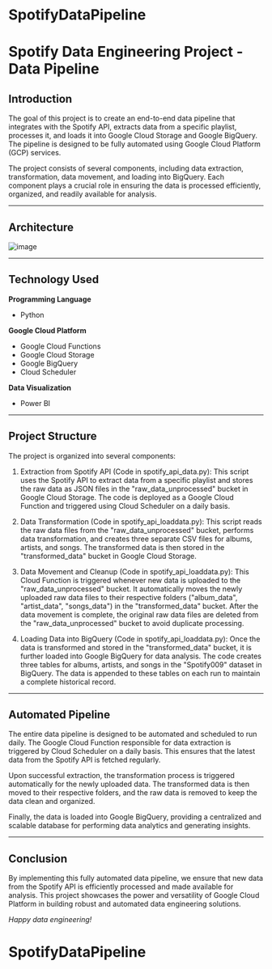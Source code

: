 

# SpotifyDataPipeline
# Spotify Data Engineering Project - Data Pipeline

## Introduction

The goal of this project is to create an end-to-end data pipeline that integrates with the Spotify API, extracts data from a specific playlist, processes it, and loads it into Google Cloud Storage and Google BigQuery. The pipeline is designed to be fully automated using Google Cloud Platform (GCP) services.

The project consists of several components, including data extraction, transformation, data movement, and loading into BigQuery. Each component plays a crucial role in ensuring the data is processed efficiently, organized, and readily available for analysis.


---
## Architecture

![image](https://github.com/huyminhyt/SpotifyDataPipeline/assets/89468388/d2547103-a088-4fbc-8039-7c44543e9bd6)




---
## Technology Used
**Programming Language**
- Python

**Google Cloud Platform**
- Google Cloud Functions
- Google Cloud Storage
- Google BigQuery
- Cloud Scheduler

**Data Visualization**
- Power BI
---
## Project Structure
The project is organized into several components:

1. Extraction from Spotify API (Code in spotify_api_data.py): This script uses the Spotify API to extract data from a specific playlist and stores the raw data as JSON files in the "raw_data_unprocessed" bucket in Google Cloud Storage. The code is deployed as a Google Cloud Function and triggered using Cloud Scheduler on a daily basis.

2. Data Transformation (Code in spotify_api_loaddata.py): This script reads the raw data files from the "raw_data_unprocessed" bucket, performs data transformation, and creates three separate CSV files for albums, artists, and songs. The transformed data is then stored in the "transformed_data" bucket in Google Cloud Storage.

3. Data Movement and Cleanup (Code in spotify_api_loaddata.py): This Cloud Function is triggered whenever new data is uploaded to the "raw_data_unprocessed" bucket. It automatically moves the newly uploaded raw data files to their respective folders ("album_data", "artist_data", "songs_data") in the "transformed_data" bucket. After the data movement is complete, the original raw data files are deleted from the "raw_data_unprocessed" bucket to avoid duplicate processing.

4. Loading Data into BigQuery (Code in spotify_api_loaddata.py): Once the data is transformed and stored in the "transformed_data" bucket, it is further loaded into Google BigQuery for data analysis. The code creates three tables for albums, artists, and songs in the "Spotify009" dataset in BigQuery. The data is appended to these tables on each run to maintain a complete historical record.

---
## Automated Pipeline
The entire data pipeline is designed to be automated and scheduled to run daily. The Google Cloud Function responsible for data extraction is triggered by Cloud Scheduler on a daily basis. This ensures that the latest data from the Spotify API is fetched regularly.

Upon successful extraction, the transformation process is triggered automatically for the newly uploaded data. The transformed data is then moved to their respective folders, and the raw data is removed to keep the data clean and organized.

Finally, the data is loaded into Google BigQuery, providing a centralized and scalable database for performing data analytics and generating insights.

---
## Conclusion

By implementing this fully automated data pipeline, we ensure that new data from the Spotify API is efficiently processed and made available for analysis. This project showcases the power and versatility of Google Cloud Platform in building robust and automated data engineering solutions.

*Happy data engineering!*

# SpotifyDataPipeline
